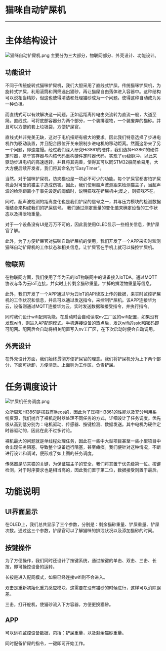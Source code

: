 # **猫咪自动铲屎机**
---
# 主体结构设计
![猫咪自动铲屎机.png](https://s2.loli.net/2023/07/17/b9os3MWjVC7zNr1.png)
主要分为三大部分，物联网部分、外壳设计、功能设计。

## 功能设计

不同于传统旋转式猫咪铲屎机，我们大胆采用了直线式铲屎。传统猫咪铲屎机，为旋转式铲屎，利用滚筒和网筛选出猫砂，再让猫屎自由落体进入容器中。这种结构可以说相当精妙，但这也使得清洁和处理猫砂成为一个问题。使得这种自动成为另一种负担。

而直线式可以有效解决这一问题。正如远距离传电由交流转为直流一般，大道至简。直线式，可将底部容器分为两个部分，一个装排泄物，一个装废弃的猫砂。并且可以方便的套上垃圾袋，方便铲屎官。

直线式并非完美无缺，这对于电机扭矩有极大的要求。因此我们特意选择了步进电机作为驱动装置，并且配合限位开关来限制步进电机的移动距离。然而这带来了另一个问题，即速度慢。经过我们深入研究Hi3861的硬件，我们选择Hi3861的硬件定时器，基于寄存器与内核代码重构硬件定时器代码，实现了us级脉冲，以此来驱动步进电机的高速运转。并且将其完善，使得其可以同STM32般简单易用，大大方便后续开发者，我们将其命名为“EasyTimer”。

当然，对于猫咪铲屎机，防夹猫也是一项必不可少的功能。每个铲屎官都害怕铲屎机会对可爱的猫主子造成伤害。因此，我们使用超声波测距来检测猫主子，当超声波的检测距离小于事先设定的阈值时，说明猫咪在铲屎机中;反之，则猫咪不在。

同时，超声波检测的距离变化也是我们铲屎的信号之一，其与压力模块的检测数据相结合来构成我们的铲屎信号。 我们通过测定重量的变化值来确定设备的工作状态以及排泄物重量。

对于一个设备没有UI是万万不可的，因此我使用OLED显示一些相关信息，供铲屎官了解。

此外，为了方便铲屎官对猫咪自动铲屎机的使用，我们开发了一个APP来实时监测猫咪自动铲屎机的工作状态和相关信息，让铲屎官在手机上就可以操控铲屎机。

## 物联网
在物联网方面，我们使用了华为云的IoT物联网中的设备接入IoTDA。通过MQTT协议与华为云IoT连接，并实时上传剩余猫砂重量，铲掉的排泄物重量等信息。

此外，我们开发了一个APP通过华为云IoT的API读取上传的数据，来实时监控铲屎机的工作状况和信息，并且可以通过发送指令，来控制铲屎机。该APP连接华为云，设备则通过MQTT连接华为云，实时发送数据和接受指令，并执行指令。

同时我们设计wifi配网功能，在启动时会自动读取nv工厂区的wifi配置，如果没有发现wifi，则进入AP配网模式。手机连接设备的热点后，发送wifi的ssid和密码即可配网。配网后会自动将相关配置写入nv工厂区，在下次启动时便会自动调用。

## 外壳设计

在外壳设计方面，我们始终贯彻方便铲屎官的理念。我们将铲屎机分为上下两个部分，下面可拆卸，方便清洗。上面则为工作区，负责铲屎。

# 任务调度设计
![铲屎机任务调度.png](https://s2.loli.net/2023/07/17/DETneAr5czdKIZ7.png)

众所周知HI3861是搭载有liteos的，因此为了压榨Hi3861的性能以及充分利用系统资源，我们抛弃了裸机定时器处理不同任务的方式，详细设计了任务调度。优先级从高到低分别为：电机驱动、传感器、按键检测、数据发送。其中电机为硬件定时器驱动的，因此在此不过多讨论。

裸机最大的问题就是单线程处理任务，因此在一些中大型项目甚至一些小型项目中会出现任务阻塞。导致整个设备运行阻塞，甚至瘫痪。我们便针对这种情况，不断进行设计和调试，便形成了如上图的任务调度。

传感器是防夹猫的关键，为保证猫主子的安全，我们将其置于优先级第一位。按键检测，对于时序要求也是相当高的，因此我们置于第二位，数据接受则置于最后。

# 功能说明

## UI界面显示

在OLED上，我们总共显示了三个参数，分别是：剩余猫砂重量、铲屎重量、铲屎次数。通过这三个参数，铲屎官可以了解猫咪的排泄状况以及添加猫砂的时间。

## 按键操作

为了方便操作，我们同时还设计了按键系统，通过按键的单击、双击、三击、长按，即可操控设备的运转。

长按是进入配网模式，如果已经连接wifi则不会进入。

双击是重新初始化重力感应模块，这需要在没有猫砂的时候进行，这样可以消除误差。

三击，打开舵机，使猫砂流入下方容器，方便更换猫砂。

## APP

可以远程监控设备数据，包括：铲屎重量，以及剩余猫砂重量。

同时配备铲屎的指令，一键即可开始工作。


